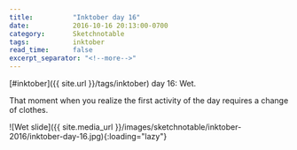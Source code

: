 ```yaml
---
title:          "Inktober day 16"
date:           2016-10-16 20:13:00-0700
category:       Sketchnotable
tags:           inktober
read_time:      false
excerpt_separator: "<!--more-->"
---
```

[#inktober]({{ site.url }}/tags/inktober) day 16: Wet.

That moment when you realize the first activity of the day requires a change of clothes.

![Wet slide]({{ site.media_url }}/images/sketchnotable/inktober-2016/inktober-day-16.jpg){:loading="lazy"}

<!--more-->
